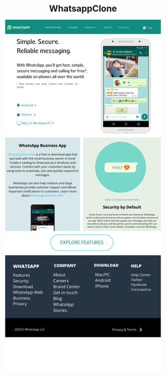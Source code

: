 <div align="center">
<h1> WhatsappClone </h1>
</div>

<img src="./1.png">
<img src="./2.png">
<img src="./3.png">
